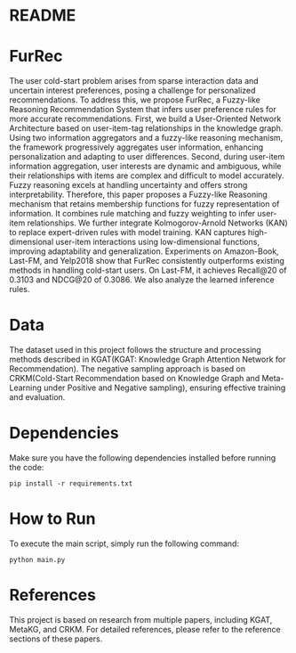 # README

# FurRec

The user cold-start problem arises from sparse interaction data and uncertain interest preferences, posing a  challenge for personalized recommendations. To address this, we propose FurRec, a Fuzzy-like Reasoning Recommendation System that infers user preference rules for more accurate recommendations. First, we build a User-Oriented Network Architecture based on user-item-tag relationships in the knowledge graph. Using two information aggregators and a fuzzy-like reasoning mechanism, the framework progressively aggregates user information, enhancing personalization and adapting to user differences. Second, during user-item information aggregation, user interests are dynamic and ambiguous, while their relationships with items are complex and difficult to model accurately. Fuzzy reasoning excels at handling uncertainty and offers strong interpretability. Therefore, this paper proposes a Fuzzy-like Reasoning mechanism that retains membership functions for fuzzy representation of information. It combines rule matching and fuzzy weighting to infer user-item relationships. We further integrate Kolmogorov-Arnold Networks (KAN) to replace expert-driven rules with model training. KAN captures high-dimensional user-item interactions using low-dimensional functions, improving adaptability and generalization. Experiments on Amazon-Book, Last-FM, and Yelp2018 show that FurRec consistently outperforms existing methods in handling cold-start users. On Last-FM, it achieves Recall@20 of 0.3103 and NDCG@20 of 0.3086. We also analyze the learned inference rules. 

# Data

The dataset used in this project follows the structure and processing methods described in KGAT(KGAT: Knowledge Graph Attention Network for Recommendation). The negative sampling approach is based on CRKM(Cold-Start Recommendation based on Knowledge Graph and Meta-Learning under Positive and Negative sampling), ensuring effective training and evaluation.

# Dependencies

Make sure you have the following dependencies installed before running the code:

    pip install -r requirements.txt

# How to Run

To execute the main script, simply run the following command:

    python main.py

# References

This project is based on research from multiple papers, including KGAT, MetaKG, and CRKM. For detailed references, please refer to the reference sections of these papers.
